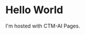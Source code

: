 <!DOCTYPE html>
<html>
<body>
<h1>Hello World</h1>
<p>I'm hosted with CTM-AI Pages.</p>
</body>
</html>
